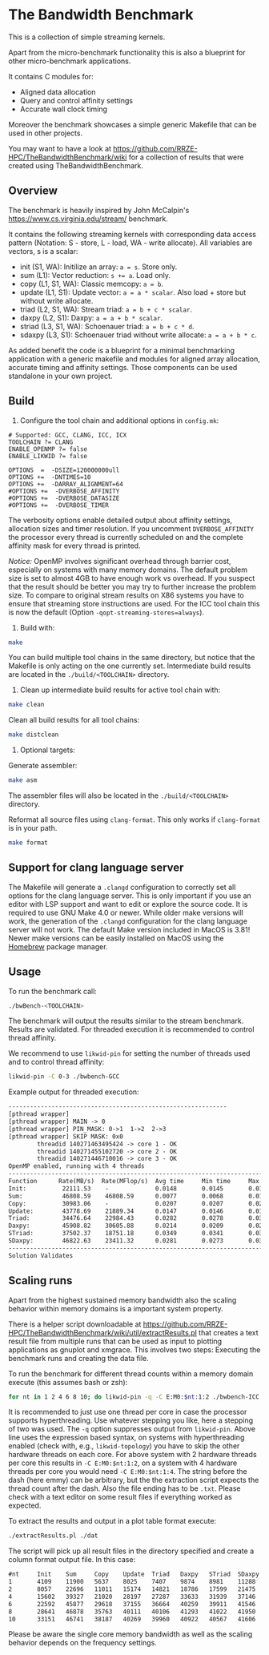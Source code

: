 # The Bandwidth Benchmark

This is a collection of simple streaming kernels.

Apart from the micro-benchmark functionality this is also a blueprint for other
micro-benchmark applications.

It contains C modules for:

- Aligned data allocation
- Query and control affinity settings
- Accurate wall clock timing

Moreover the benchmark showcases a simple generic Makefile that can be used in
other projects.

You may want to have a look at
<https://github.com/RRZE-HPC/TheBandwidthBenchmark/wiki> for a collection of
results that were created using TheBandwidthBenchmark.

## Overview

The benchmark is heavily inspired by John McCalpin's
<https://www.cs.virginia.edu/stream/> benchmark.

It contains the following streaming kernels with corresponding data access
pattern (Notation: S - store, L - load, WA - write allocate). All variables are
vectors, s is a scalar:

- init (S1, WA): Initilize an array: `a = s`. Store only.
- sum (L1): Vector reduction: `s += a`. Load only.
- copy (L1, S1, WA): Classic memcopy: `a = b`.
- update (L1, S1): Update vector: `a = a * scalar`. Also load + store but
  without write allocate.
- triad (L2, S1, WA): Stream triad: `a = b + c * scalar`.
- daxpy (L2, S1): Daxpy: `a = a + b * scalar`.
- striad (L3, S1, WA): Schoenauer triad: `a = b + c * d`.
- sdaxpy (L3, S1): Schoenauer triad without write allocate: `a = a + b * c`.

As added benefit the code is a blueprint for a minimal benchmarking application
with a generic makefile and modules for aligned array allocation, accurate
timing and affinity settings. Those components can be used standalone in your
own project.

## Build

1. Configure the tool chain and additional options in `config.mk`:

```make
# Supported: GCC, CLANG, ICC, ICX
TOOLCHAIN ?= CLANG
ENABLE_OPENMP ?= false
ENABLE_LIKWID ?= false

OPTIONS  =  -DSIZE=120000000ull
OPTIONS +=  -DNTIMES=10
OPTIONS +=  -DARRAY_ALIGNMENT=64
#OPTIONS +=  -DVERBOSE_AFFINITY
#OPTIONS +=  -DVERBOSE_DATASIZE
#OPTIONS +=  -DVERBOSE_TIMER
```

The verbosity options enable detailed output about affinity settings, allocation
sizes and timer resolution. If you uncomment `DVERBOSE_AFFINITY` the processor
every thread is currently scheduled on and the complete affinity mask for every
thread is printed.

_Notice:_ OpenMP involves significant overhead through barrier cost, especially
on systems with many memory domains. The default problem size is set to almost
4GB to have enough work vs overhead. If you suspect that the result should be
better you may try to further increase the problem size. To compare to original
stream results on X86 systems you have to ensure that streaming store
instructions are used. For the ICC tool chain this is now the default (Option
`-qopt-streaming-stores=always`).

1. Build with:

```sh
make
```

You can build multiple tool chains in the same directory, but notice that the
Makefile is only acting on the one currently set. Intermediate build results are
located in the `./build/<TOOLCHAIN>` directory.

1. Clean up intermediate build results for active tool chain with:

```sh
make clean
```

Clean all build results for all tool chains:

```sh
make distclean
```

1. Optional targets:

Generate assembler:

```sh
make asm
```

The assembler files will also be located in the `./build/<TOOLCHAIN>` directory.

Reformat all source files using `clang-format`. This only works if
`clang-format` is in your path.

```sh
make format
```

## Support for clang language server

The Makefile will generate a `.clangd` configuration to correctly set all
options for the clang language server. This is only important if you use an
editor with LSP support and want to edit or explore the source code.
It is required to use GNU Make 4.0 or newer. While older make versions will
work, the generation of the `.clangd` configuration for the clang language
server will not work. The default Make version included in MacOS is 3.81! Newer make
versions can be easily installed on MacOS using the
[Homebrew](https://brew.sh/) package manager.

## Usage

To run the benchmark call:

```sh
./bwBench-<TOOLCHAIN>
```

The benchmark will output the results similar to the stream benchmark. Results
are validated. For threaded execution it is recommended to control thread
affinity.

We recommend to use `likwid-pin` for setting the number of threads used and to
control thread affinity:

```sh
likwid-pin -C 0-3 ./bwbench-GCC
```

Example output for threaded execution:

```txt
-------------------------------------------------------------
[pthread wrapper]
[pthread wrapper] MAIN -> 0
[pthread wrapper] PIN_MASK: 0->1  1->2  2->3
[pthread wrapper] SKIP MASK: 0x0
        threadid 140271463495424 -> core 1 - OK
        threadid 140271455102720 -> core 2 - OK
        threadid 140271446710016 -> core 3 - OK
OpenMP enabled, running with 4 threads
----------------------------------------------------------------------------
Function      Rate(MB/s)  Rate(MFlop/s)  Avg time     Min time     Max time
Init:          22111.53    -             0.0148       0.0145       0.0165
Sum:           46808.59    46808.59      0.0077       0.0068       0.0140
Copy:          30983.06    -             0.0207       0.0207       0.0208
Update:        43778.69    21889.34      0.0147       0.0146       0.0148
Triad:         34476.64    22984.43      0.0282       0.0278       0.0305
Daxpy:         45908.82    30605.88      0.0214       0.0209       0.0242
STriad:        37502.37    18751.18      0.0349       0.0341       0.0388
SDaxpy:        46822.63    23411.32      0.0281       0.0273       0.0325
----------------------------------------------------------------------------
Solution Validates
```

## Scaling runs

Apart from the highest sustained memory bandwidth also the scaling behavior
within memory domains is a important system property.

There is a helper script downloadable at
<https://github.com/RRZE-HPC/TheBandwidthBenchmark/wiki/util/extractResults.pl>
that creates a text result file from multiple runs that can be used as input to
plotting applications as gnuplot and xmgrace. This involves two steps: Executing
the benchmark runs and creating the data file.

To run the benchmark for different thread counts within a memory domain execute
(this assumes bash or zsh):

```sh
for nt in 1 2 4 6 8 10; do likwid-pin -q -C E:M0:$nt:1:2 ./bwbench-ICC > dat/emmy-$nt.txt; done
```

It is recommended to just use one thread per core in case the processor supports
hyperthreading. Use whatever stepping you like, here a stepping of two was used.
The `-q` option suppresses output from `likwid-pin`. Above line uses the
expression based syntax, on systems with hyperthreading enabled (check with,
e.g., `likwid-topology`) you have to skip the other hardware threads on each
core. For above system with 2 hardware threads per core this results in `-C
E:M0:$nt:1:2`, on a system with 4 hardware threads per core you would need `-C
E:M0:$nt:1:4`. The string before the dash (here emmy) can be arbitrary, but the
the extraction script expects the thread count after the dash. Also the file
ending has to be `.txt`. Please check with a text editor on some result files if
everything worked as expected.

To extract the results and output in a plot table format execute:

```sh
./extractResults.pl ./dat
```

The script will pick up all result files in the directory specified and create a
column format output file. In this case:

```txt
#nt     Init    Sum     Copy    Update  Triad   Daxpy   STriad  SDaxpy
1       4109    11900   5637    8025    7407    9874    8981    11288
2       8057    22696   11011   15174   14821   18786   17599   21475
4       15602   39327   21020   28197   27287   33633   31939   37146
6       22592   45877   29618   37155   36664   40259   39911   41546
8       28641   46878   35763   40111   40106   41293   41022   41950
10      33151   46741   38187   40269   39960   40922   40567   41606
```

Please be aware the single core memory bandwidth as well as the scaling behavior
depends on the frequency settings.
